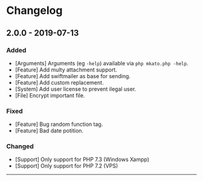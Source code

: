Changelog
=========

## 2.0.0 - 2019-07-13

### Added

* [Arguments] Arguments (eg `-help`) available via `php mkato.php -help`. 
* [Feature] Add multy attachment support.
* [Feature] Add swiftmailer as base for sending.
* [Feature] Add custom replacement.
* [System] Add user license to prevent ilegal user.
* [File] Encrypt important file.


### Fixed

* [Feature] Bug random function tag.
* [Feature] Bad date potition.

### Changed

* [Support] Only support for PHP 7.3 (Windows Xampp)
* [Support] Only support for PHP 7.2 (VPS)


--------
